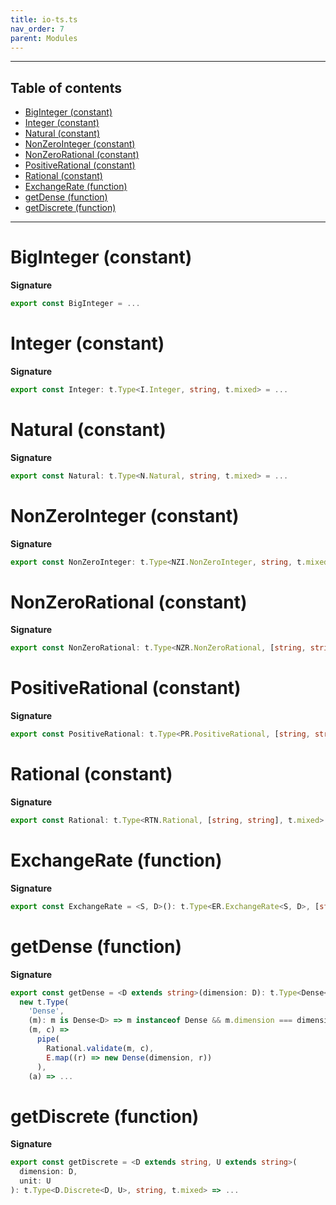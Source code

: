 ```yaml
---
title: io-ts.ts
nav_order: 7
parent: Modules
---
```


---

<h2 class="text-delta">Table of contents</h2>

- [BigInteger (constant)](#biginteger-constant)
- [Integer (constant)](#integer-constant)
- [Natural (constant)](#natural-constant)
- [NonZeroInteger (constant)](#nonzerointeger-constant)
- [NonZeroRational (constant)](#nonzerorational-constant)
- [PositiveRational (constant)](#positiverational-constant)
- [Rational (constant)](#rational-constant)
- [ExchangeRate (function)](#exchangerate-function)
- [getDense (function)](#getdense-function)
- [getDiscrete (function)](#getdiscrete-function)

---

# BigInteger (constant)

**Signature**

```ts
export const BigInteger = ...
```

# Integer (constant)

**Signature**

```ts
export const Integer: t.Type<I.Integer, string, t.mixed> = ...
```

# Natural (constant)

**Signature**

```ts
export const Natural: t.Type<N.Natural, string, t.mixed> = ...
```

# NonZeroInteger (constant)

**Signature**

```ts
export const NonZeroInteger: t.Type<NZI.NonZeroInteger, string, t.mixed> = ...
```

# NonZeroRational (constant)

**Signature**

```ts
export const NonZeroRational: t.Type<NZR.NonZeroRational, [string, string], t.mixed> = ...
```

# PositiveRational (constant)

**Signature**

```ts
export const PositiveRational: t.Type<PR.PositiveRational, [string, string], t.mixed> = ...
```

# Rational (constant)

**Signature**

```ts
export const Rational: t.Type<RTN.Rational, [string, string], t.mixed> = ...
```

# ExchangeRate (function)

**Signature**

```ts
export const ExchangeRate = <S, D>(): t.Type<ER.ExchangeRate<S, D>, [string, string], t.mixed> => ...
```

# getDense (function)

**Signature**

```ts
export const getDense = <D extends string>(dimension: D): t.Type<Dense<D>, [string, string], t.mixed> =>
  new t.Type(
    'Dense',
    (m): m is Dense<D> => m instanceof Dense && m.dimension === dimension,
    (m, c) =>
      pipe(
        Rational.validate(m, c),
        E.map((r) => new Dense(dimension, r))
      ),
    (a) => ...
```

# getDiscrete (function)

**Signature**

```ts
export const getDiscrete = <D extends string, U extends string>(
  dimension: D,
  unit: U
): t.Type<D.Discrete<D, U>, string, t.mixed> => ...
```
